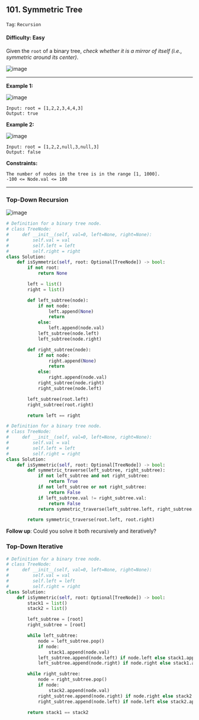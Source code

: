 ## 101. Symmetric Tree

```Tag```: ```Recursion```

#### Difficulty: Easy

Given the ```root``` of a binary tree, _check whether it is a mirror of itself (i.e., symmetric around its center)_.

![image](https://user-images.githubusercontent.com/35042430/214945564-3d15c64d-d80d-4553-b555-90e7ea1b45d3.png)

---

__Example 1:__

![image](https://assets.leetcode.com/uploads/2021/02/19/symtree1.jpg)
```
Input: root = [1,2,2,3,4,4,3]
Output: true
```

__Example 2:__

![image](https://assets.leetcode.com/uploads/2021/02/19/symtree2.jpg)
```
Input: root = [1,2,2,null,3,null,3]
Output: false
```

__Constraints:__
```
The number of nodes in the tree is in the range [1, 1000].
-100 <= Node.val <= 100
```

---

### Top-Down Recursion

![image](https://leetcode.com/media/original_images/101_Symmetric_Mirror.png)

```Python
# Definition for a binary tree node.
# class TreeNode:
#     def __init__(self, val=0, left=None, right=None):
#         self.val = val
#         self.left = left
#         self.right = right
class Solution:
    def isSymmetric(self, root: Optional[TreeNode]) -> bool:
        if not root:
            return None

        left = list()
        right = list()

        def left_subtree(node):
            if not node:
                left.append(None)
                return
            else:
                left.append(node.val)
            left_subtree(node.left)
            left_subtree(node.right)

        def right_subtree(node):
            if not node:
                right.append(None)
                return
            else:
                right.append(node.val)
            right_subtree(node.right)
            right_subtree(node.left)

        left_subtree(root.left)
        right_subtree(root.right)

        return left == right
```

```Python
# Definition for a binary tree node.
# class TreeNode:
#     def __init__(self, val=0, left=None, right=None):
#         self.val = val
#         self.left = left
#         self.right = right
class Solution:
    def isSymmetric(self, root: Optional[TreeNode]) -> bool:
        def symmetric_traverse(left_subtree, right_subtree):
            if not left_subtree and not right_subtree:
                return True
            if not left_subtree or not right_subtree:
                return False
            if left_subtree.val != right_subtree.val:
                return False
            return symmetric_traverse(left_subtree.left, right_subtree.right) and symmetric_traverse(left_subtree.right, right_subtree.left)

        return symmetric_traverse(root.left, root.right)
```

__Follow up__: Could you solve it both recursively and iteratively?

### Top-Down Iterative

```Python
# Definition for a binary tree node.
# class TreeNode:
#     def __init__(self, val=0, left=None, right=None):
#         self.val = val
#         self.left = left
#         self.right = right
class Solution:
    def isSymmetric(self, root: Optional[TreeNode]) -> bool:
        stack1 = list()
        stack2 = list()

        left_subtree = [root]
        right_subtree = [root]

        while left_subtree:
            node = left_subtree.pop()
            if node:
                stack1.append(node.val)
            left_subtree.append(node.left) if node.left else stack1.append("L")
            left_subtree.append(node.right) if node.right else stack1.append("R")

        while right_subtree:
            node = right_subtree.pop()
            if node:
                stack2.append(node.val)
            right_subtree.append(node.right) if node.right else stack2.append("L")
            right_subtree.append(node.left) if node.left else stack2.append("R")

        return stack1 == stack2
```
